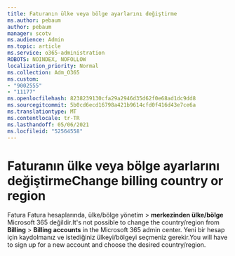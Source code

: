```yaml
---
title: Faturanın ülke veya bölge ayarlarını değiştirme
ms.author: pebaum
author: pebaum
manager: scotv
ms.audience: Admin
ms.topic: article
ms.service: o365-administration
ROBOTS: NOINDEX, NOFOLLOW
localization_priority: Normal
ms.collection: Adm_O365
ms.custom:
- "9002555"
- "11177"
ms.openlocfilehash: 8238239130cfa29a2946d35d62f0e68ad1dc9dd8
ms.sourcegitcommit: 5b0cd6ecd16798a421b9614cfd0f416d43e7ce6a
ms.translationtype: MT
ms.contentlocale: tr-TR
ms.lasthandoff: 05/06/2021
ms.locfileid: "52564558"
---
```

# <a name="change-billing-country-or-region"></a><span data-ttu-id="f4aed-102">Faturanın ülke veya bölge ayarlarını değiştirme</span><span class="sxs-lookup"><span data-stu-id="f4aed-102">Change billing country or region</span></span>

<span data-ttu-id="f4aed-103">Fatura Fatura hesaplarında, ülke/bölge yönetim  >  **merkezinden ülke/bölge** Microsoft 365 değildir.</span><span class="sxs-lookup"><span data-stu-id="f4aed-103">It's not possible to change the country/region from **Billing** > **Billing accounts** in the Microsoft 365 admin center.</span></span> <span data-ttu-id="f4aed-104">Yeni bir hesap için kaydolmanız ve istediğiniz ülkeyi/bölgeyi seçmeniz gerekir.</span><span class="sxs-lookup"><span data-stu-id="f4aed-104">You will have to sign up for a new account and choose the desired country/region.</span></span> 